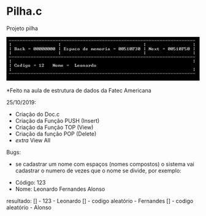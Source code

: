 # Pilha.c
Projeto pilha

![Screenshot](pilha.png)

*Feito na aula de estrutura de dados da Fatec Americana

25/10/2019:<br>
 - Criação do Doc.c
 - Criação da Função PUSH (Insert)
 - Criação da Função TOP  (View)
 - Criação da função POP  (Delete)
 - *extra* View All

Bugs:
 * se cadastrar um nome com espaços (nomes compostos) o sistema vai cadastrar o numero de vezes que o nome se divide, por exemplo:
  
  - Código: 123
  - Nome: Leonardo Fernandes Alonso
  
  resultado: 
  [] - 123 - Leonardo
  [] - codigo aleatório - Fernandes
  [] - codigo aleatório - Alonso
